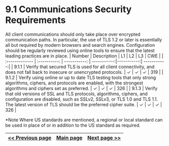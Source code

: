 # 9.1 Communications Security Requirements

All client communications should only take place over encrypted communication paths. In particular, the use of TLS 1.2 or later is essentially all but required by modern browsers and search engines. Configuration should be regularly reviewed using online tools to ensure that the latest leading practices are in place.
| Number       | Description     | L1    		| L2         | L3 		   | CWE		|
| :------------- | :----------: | -----------: | -----------:|-----------:| -----------:|
| 9.1.1 | Verify that secured TLS is used for all client connectivity, and does not fall back to insecure or unencrypted protocols. | ✓ 	 | ✓   | ✓   | 319 |
| 9.1.2 | Verify using online or up to date TLS testing tools that only strong algorithms, ciphers, and protocols are enabled, with the strongest algorithms and ciphers set as preferred.  | ✓ 	 | ✓   | ✓   | 326 |
| 9.1.3 | Verify that old versions of SSL and TLS protocols, algorithms, ciphers, and configuration are disabled, such as SSLv2, SSLv3, or TLS 1.0 and TLS 1.1. The latest version of TLS should be the preferred cipher suite.  | ✓	 | ✓   | ✓   | 326 |


*Note
Where US standards are mentioned, a regional or local standard can be used in place of or in addition to the US standard as required.

[<< Previous page](1.%20Identify%20teams.md) | [Main page](../README.md) | [Next page >>](3.%20Nominate%20Champions.md)
| --- | --- | --- |